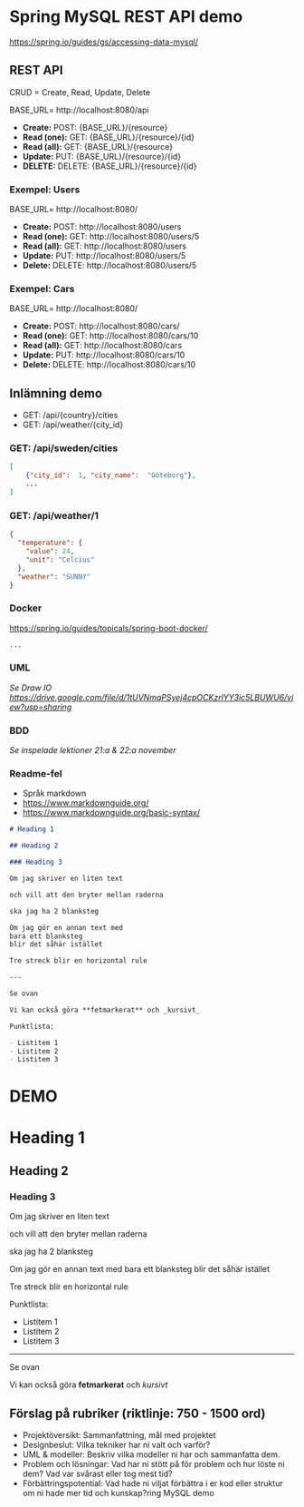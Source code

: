 # Spring MySQL REST API demo

<https://spring.io/guides/gs/accessing-data-mysql/>

## REST API

CRUD = Create, Read, Update, Delete

BASE_URL= http://localhost:8080/api

- **Create:** POST: {BASE_URL}/{resource}
- **Read (one):** GET: {BASE_URL}/{resource}/{id}
- **Read (all):** GET: {BASE_URL}/{resource}
- **Update:** PUT: {BASE_URL}/{resource}/{id}
- **DELETE:** DELETE: {BASE_URL}/{resource}/{id}

### Exempel: Users

BASE_URL= http://localhost:8080/

- **Create:** POST: http://localhost:8080/users
- **Read (one):** GET: http://localhost:8080/users/5
- **Read (all):** GET: http://localhost:8080/users
- **Update:** PUT: http://localhost:8080/users/5
- **Delete:** DELETE: http://localhost:8080/users/5

### Exempel: Cars

BASE_URL= http://localhost:8080/

- **Create:** POST: http://localhost:8080/cars/
- **Read (one):** GET: http://localhost:8080/cars/10
- **Read (all):** GET: http://localhost:8080/cars
- **Update:** PUT: http://localhost:8080/cars/10
- **Delete:** DELETE: http://localhost:8080/cars/10

## Inlämning demo

- GET: /api/{country}/cities
- GET: /api/weather/{city_id}

### GET: /api/sweden/cities

```json
[
    {"city_id":  1, "city_name":  "Göteborg"},
    ...
]
```

### GET: /api/weather/1

```json
{
  "temperature": {
    "value": 24,
    "unit": "Celcius"
  },
  "weather": "SUNNY"
}
```

### Docker

<https://spring.io/guides/topicals/spring-boot-docker/>

```dockerfile
...
```

### UML

*Se Draw IO  <https://drive.google.com/file/d/1tUVNmqPSyej4cpOCKzrlYY3ic5LBUWU6/view?usp=sharing>*

### BDD

*Se inspelade lektioner 21:a & 22:a november*

### Readme-fel

- Språk markdown
- https://www.markdownguide.org/
- https://www.markdownguide.org/basic-syntax/

```markdown
# Heading 1

## Heading 2

### Heading 3

Om jag skriver en liten text

och vill att den bryter mellan raderna

ska jag ha 2 blanksteg

Om jag gör en annan text med
bara ett blanksteg
blir det såhär istället

Tre streck blir en horizontal rule

---

Se ovan

Vi kan också göra **fetmarkerat** och _kursivt_

Punktlista:

- Listitem 1
- Listitem 2
- Listitem 3
```

# DEMO

# Heading 1

## Heading 2

### Heading 3

Om jag skriver en liten text

och vill att den bryter mellan raderna

ska jag ha 2 blanksteg


Om jag gör en annan text med
bara ett blanksteg
blir det såhär istället

Tre streck blir en horizontal rule

Punktlista:

- Listitem 1
- Listitem 2
- Listitem 3

---

Se ovan

Vi kan också göra **fetmarkerat** och _kursivt_

## Förslag på rubriker (riktlinje: 750 - 1500 ord)

- Projektöversikt: Sammanfattning, mål med projektet
- Designbeslut: Vilka tekniker har ni valt och varför?
- UML & modeller: Beskriv vilka modeller ni har och sammanfatta dem.
- Problem och lösningar: Vad har ni stött på för problem och hur
  löste ni dem? Vad var svårast eller tog mest tid?
- Förbättringspotential: Vad hade ni viljat förbättra i er kod eller
  struktur om ni hade mer tid och kunskap?ring MySQL demo